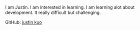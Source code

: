 I am Justin. 
I am interested in learning. 
I am learning alot about development. It really difficult but challenging. 



GitHub: [justin kuo](https://github.com/justinuh)
